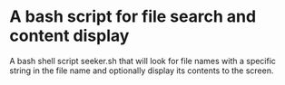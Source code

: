 # A bash script for file search and content display

A bash shell script seeker.sh that will look for file names with a specific string in the file name and optionally display its contents to the screen.
